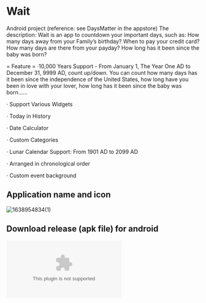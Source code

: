 # Wait
Android project (reference: see DaysMatter in the appstore)
The description:
Wait is an app to countdown your important days, such as: How many days away from your Family’s birthday? When to pay your credit card? How many days are there from your payday? How long has it been since the baby was born?

= Feature =
·10,000 Years Support - From January 1, The Year One AD to December 31, 9999 AD, count up/down. You can count how many days has it been since the independence of the United States, how long have you been in love with your lover, how long has it been since the baby was born……

· Support Various Widgets

· Today in History

· Date Calculator

· Custom Categories

· Lunar Calendar Support: From 1901 AD to 2099 AD

· Arranged in chronological order

· Custom event background

## Application name and icon
![1638954834(1)](https://user-images.githubusercontent.com/56606587/145181415-d3558c75-3e86-47ae-bf4d-b4e53e5901c9.jpg)

## Download release (apk file) for android
![Wait Application](https://github.com/lujiannan/Wait/raw/main/app/release/app-release.apk)
